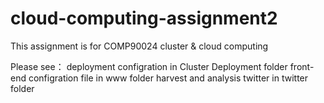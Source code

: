 # cloud-computing-assignment2
This assignment is for COMP90024 cluster & cloud computing

Please see：
deployment configration in Cluster Deployment folder
front-end configration file in www folder
harvest and analysis twitter in twitter folder
